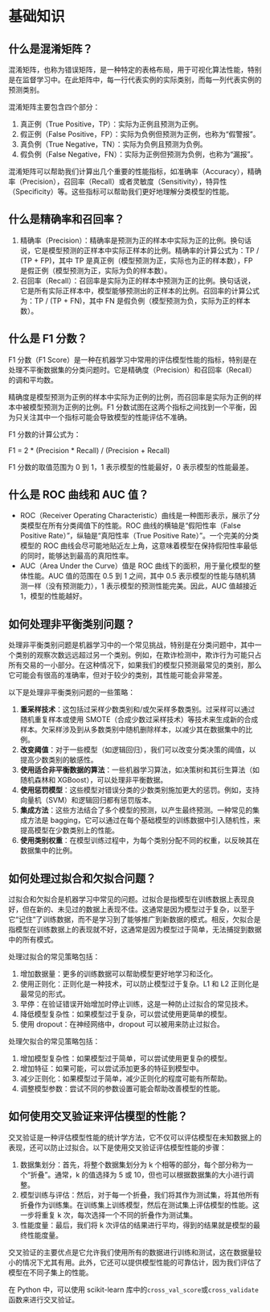 # 基础知识

## 什么是混淆矩阵？

混淆矩阵，也称为错误矩阵，是一种特定的表格布局，用于可视化算法性能，特别是在监督学习中。在此矩阵中，每一行代表实例的实际类别，而每一列代表实例的预测类别。

混淆矩阵主要包含四个部分：

1. 真正例（True Positive，TP）：实际为正例且预测为正例。
2. 假正例（False Positive，FP）：实际为负例但预测为正例，也称为“假警报”。
3. 真负例（True Negative，TN）：实际为负例且预测为负例。
4. 假负例（False Negative，FN）：实际为正例但预测为负例，也称为“漏报”。

混淆矩阵可以帮助我们计算出几个重要的性能指标，如准确率（Accuracy），精确率（Precision），召回率（Recall）或者灵敏度（Sensitivity），特异性（Specificity）等。这些指标可以帮助我们更好地理解分类模型的性能。

## 什么是精确率和召回率？

1. 精确率（Precision）：精确率是预测为正的样本中实际为正的比例。换句话说，它是模型预测的正样本中实际正样本的比例。精确率的计算公式为：TP / (TP + FP)，其中 TP 是真正例（模型预测为正，实际也为正的样本数），FP 是假正例（模型预测为正，实际为负的样本数）。
2. 召回率（Recall）：召回率是实际为正的样本中预测为正的比例。换句话说，它是所有实际正样本中，模型能够预测出的正样本的比例。召回率的计算公式为：TP / (TP + FN)，其中 FN 是假负例（模型预测为负，实际为正的样本数）。

## 什么是 F1 分数？

F1 分数（F1 Score）是一种在机器学习中常用的评估模型性能的指标，特别是在处理不平衡数据集的分类问题时。它是精确度（Precision）和召回率（Recall）的调和平均数。

精确度是模型预测为正例的样本中实际为正例的比例，而召回率是实际为正例的样本中被模型预测为正例的比例。F1 分数试图在这两个指标之间找到一个平衡，因为只关注其中一个指标可能会导致模型的性能评估不准确。

F1 分数的计算公式为：

F1 = 2 * (Precision * Recall) / (Precision + Recall)

F1 分数的取值范围为 0 到 1，1 表示模型的性能最好，0 表示模型的性能最差。

## 什么是 ROC 曲线和 AUC 值？

- ROC（Receiver Operating Characteristic）曲线是一种图形表示，展示了分类模型在所有分类阈值下的性能。ROC 曲线的横轴是“假阳性率（False Positive Rate）”，纵轴是“真阳性率（True Positive Rate）”。一个完美的分类模型的 ROC 曲线会尽可能地贴近左上角，这意味着模型在保持假阳性率最低的同时，能够达到最高的真阳性率。
- AUC（Area Under the Curve）值是 ROC 曲线下的面积，用于量化模型的整体性能。AUC 值的范围在 0.5 到 1 之间，其中 0.5 表示模型的性能与随机猜测一样（没有预测能力），1 表示模型的预测性能完美。因此，AUC 值越接近 1，模型的性能越好。

## 如何处理非平衡类别问题？

处理非平衡类别问题是机器学习中的一个常见挑战，特别是在分类问题中，其中一个类别的观察次数远远超过另一个类别。例如，在欺诈检测中，欺诈行为可能只占所有交易的一小部分。在这种情况下，如果我们的模型只预测最常见的类别，那么它可能会有很高的准确率，但对于较少的类别，其性能可能会非常差。

以下是处理非平衡类别问题的一些策略：

1. **重采样技术**：这包括过采样少数类别和/或欠采样多数类别。过采样可以通过随机重复样本或使用 SMOTE（合成少数过采样技术）等技术来生成新的合成样本。欠采样涉及到从多数类别中随机删除样本，以减少其在数据集中的比例。
2. **改变阈值**：对于一些模型（如逻辑回归），我们可以改变分类决策的阈值，以提高少数类别的敏感性。
3. **使用适合非平衡数据的算法**：一些机器学习算法，如决策树和其衍生算法（如随机森林和 XGBoost），可以处理非平衡数据。
4. **使用惩罚模型**：这些模型对错误分类的少数类别施加更大的惩罚。例如，支持向量机（SVM）和逻辑回归都有惩罚版本。
5. **集成方法**：这些方法结合了多个模型的预测，以产生最终预测。一种常见的集成方法是 bagging，它可以通过在每个基础模型的训练数据中引入随机性，来提高模型在少数类别上的性能。
6. **使用类别权重**：在模型训练过程中，为每个类别分配不同的权重，以反映其在数据集中的比例。

## 如何处理过拟合和欠拟合问题？

过拟合和欠拟合是机器学习中常见的问题。过拟合是指模型在训练数据上表现良好，但在新的、未见过的数据上表现不佳。这通常是因为模型过于复杂，以至于它“记住”了训练数据，而不是学习到了能够推广到新数据的模式。相反，欠拟合是指模型在训练数据上的表现就不好，这通常是因为模型过于简单，无法捕捉到数据中的所有模式。

处理过拟合的常见策略包括：

1. 增加数据量：更多的训练数据可以帮助模型更好地学习和泛化。
2. 使用正则化：正则化是一种技术，可以防止模型过于复杂。L1 和 L2 正则化是最常见的形式。
3. 早停：在验证错误开始增加时停止训练，这是一种防止过拟合的常见技术。
4. 降低模型复杂性：如果模型过于复杂，可以尝试使用更简单的模型。
5. 使用 dropout：在神经网络中，dropout 可以被用来防止过拟合。

处理欠拟合的常见策略包括：

1. 增加模型复杂性：如果模型过于简单，可以尝试使用更复杂的模型。
2. 增加特征：如果可能，可以尝试添加更多的特征到模型中。
3. 减少正则化：如果模型过于简单，减少正则化的程度可能有所帮助。
4. 调整模型参数：尝试不同的参数设置可能会帮助改善模型的性能。

## 如何使用交叉验证来评估模型的性能？

交叉验证是一种评估模型性能的统计学方法，它不仅可以评估模型在未知数据上的表现，还可以防止过拟合。以下是使用交叉验证评估模型性能的步骤：

1. 数据集划分：首先，将整个数据集划分为 k 个相等的部分，每个部分称为一个“折叠”。通常，k 的值选择为 5 或 10，但也可以根据数据集的大小进行调整。
2. 模型训练与评估：然后，对于每一个折叠，我们将其作为测试集，将其他所有折叠作为训练集。在训练集上训练模型，然后在测试集上评估模型的性能。这一步将重复 k 次，每次选择一个不同的折叠作为测试集。
3. 性能度量：最后，我们将 k 次评估的结果进行平均，得到的结果就是模型的最终性能度量。

交叉验证的主要优点是它允许我们使用所有的数据进行训练和测试，这在数据量较小的情况下尤其有用。此外，它还可以提供模型性能的可靠估计，因为我们评估了模型在不同子集上的性能。

在 Python 中，可以使用 scikit-learn 库中的`cross_val_score`或`cross_validate`函数来进行交叉验证。
